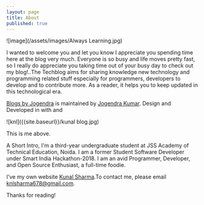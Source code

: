 ```yaml
---
layout: page
title: About
published: true
---
```

![image](/assets/images/Always Learning.jpg)

I wanted to welcome you and let you know I appreciate you spending time here at the blog very much.  Everyone is so busy and life moves pretty fast,  so I really do appreciate you taking time out of your busy day to check out my blog!..The Techblog aims for sharing knowledge new technology and programming related stuff especially for programmers, developers to develop and to contribute more. As a reader, it helps you to keep updated in this technological era.

<centre>
  <span class="site-footer-owner"><a href="/blogs/">Blogs by Jogendra</a> is maintained by <a href="https://jogendra.github.io">Jogendra Kumar</a>.</span>
  <span class="site-footer-credits">Design and Developed in <i class="fa fa-heart"></i> with <i class="fa fa-coffee"></i> and <i class="fa fa-code"></i></span>
  <br>
  <a href="https://github.com/jogendra" target="_blank" class="footer-btns"><i class="fa fa-github"></i></a>
  <a href="https://www.linkedin.com/in/jogendrasingh24/" target="_blank" class="footer-btns"><i class="fa fa-linkedin"></i></a>
  <a href="https://twitter.com/imjog24" target="_blank" class="footer-btns"><i class="fa fa-twitter"></i></a>
  <a href="https://www.facebook.com/jogendra.singh24" target="_blank" class="footer-btns"><i class="fa fa-facebook"></i></a>
  <a href="https://www.instagram.com/jogendra.singh_/" target="_blank" class="footer-btns"><i class="fa fa-instagram"></i></a>
</centre>

![knl]({{site.baseurl}}/kunal blog.jpg)

This is me above.

A Short Intro, I'm a third-year undergraduate student at JSS Academy of Technical Education, Noida. I am a former Student Software Developer under Smart India Hackathon-2018. I am an avid Programmer, Developer, and Open Source Enthusiast, a full-time foodie.

I've my own website [Kunal Sharma](https://knlsharma.github.io/ "Kunal Sharma").To contact me, please email [knlsharma678@gmail.com]("knlsharma678@gmail.com").

Thanks for reading!
